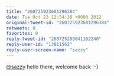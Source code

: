 ```yaml
---
title: "260725923681296384"
date: Tue Oct 23 12:54:38 +0000 2012
original-tweet-id: "260725923681296384"
retweets: 0
favorites: 0
reply-tweet-id: "260725289041162240"
reply-user-id: "13811562"
reply-user-screen-name: "sazzy"
---
```

<a href="https://twitter.com/sazzy">@sazzy</a> hello there, welcome back :-)
